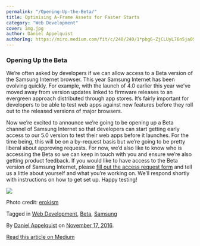 ```yaml
---
permalink: "/Opening-Up-the-Beta/"
title: Optimising A-Frame Assets for Faster Starts
category: "Web Development"
cover: img.jpg
author: Daniel Appelquist
authorImg: https://miro.medium.com/fit/c/240/240/1*pbg6-ZjCLUyL76n5ja0S5Q.jpeg
---
```


### Opening Up the Beta

We’re often asked by developers if we can allow access to a Beta version of the Samsung Internet browser. This year Samsung Internet has been evolving quickly. For example, with the launch of 4.0 earlier this year we’ve moved away from version updates linked to firmware releases to an evergreen approach distributed through app stores. It’s fairly important for developers to be able to test web apps against new features before they roll out to the released versions of major browsers.

Now we’re excited to announce we’re going to be opening up a Beta channel of Samsung Internet so that developers can start getting early access to our 5.0 version to test their web apps before it launches. For the time being, this will be on a by-request basis but we’re going to be pretty liberal about approving requests. For now, we’d also like to know who is accessing the Beta so we can keep in touch with you and ensure we’re also getting product feedback. If you would like to have access to the Beta version of Samsung Internet, please [fill out the access request form](https://docs.google.com/forms/d/e/1FAIpQLScjqSapawwHwnImPXT_rtlY-Dp2EFcmyko1elVAMIiWGdPdTA/viewform) and tell us a little about yourself and what you’re working on. We’ll respond shortly with instructions on how to get set up. Happy testing!

![](https://cdn-images-1.medium.com/max/2000/1*AMiXo78LaSYeC8lUbe5xwA.jpeg)

Photo credit: [erokism](https://www.flickr.com/photos/10295270@N05/4721502699/in/photolist-8cdWfX-8bZ1zN-9RZwcE-8JMTmj-8JMTcE-7c3L3D-6BRKD7-cBeWBG-8scYaa-FE2TF-nhVshc-cBeXHL-2XnoQ3-ew2D8B-abDZqP-6QkvFC-8oZqaS-nQQaH5-7PJVvr-mNbqoB-diVeoy-FE375-FE2GP-4vpddT-8oWi5H-FE3gv-8oWicn-8gDtEC-FE4eZ-8oZrhY-8oWgDg-diV1e7-8K1ULE-2PKak7-FE52p-abS15N-8oWhca-axnwCH-ef4GKg-ccqfqC-cdrXGL-8oWhLX-r7nDES-FE2H8-8oWikk-cdrXPC-FE45X-FE3bS-4JAJW-3eZmwt)

Tagged in [Web Development](https://medium.com/tag/web-development), [Beta](https://medium.com/tag/beta), [Samsung](https://medium.com/tag/samsung)

By [Daniel Appelquist](https://medium.com/@torgo) on [November 17, 2016](https://medium.com/p/d0f988fb77fb).

[Read this article on Medium](https://medium.com/@torgo/beta-d0f988fb77fb)
